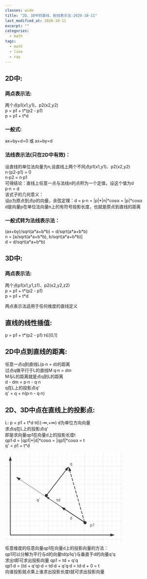 ```yaml
---
classes: wide
title: "2D、3D中的直线、射线表示法-2020-10-11"
last_modified_at: 2020-10-11
excerpt: ""
categories:
  - math
tags:
  - math
  - line
  - ray
---
```


## 2D中:

### 两点表示法:
两个点p1(x1,y1)、p2(x2,y2)  
p = p1 + t\*(p2 - p1)  
p = p1 + t\*d  

### 一般式:
ax+by+d=0 或 ax+by=d  
  
### 法线表示法(只在2D中有效)：
设直线的单位法向量为n,设直线上两个不同点p1(x1,y1)、p2(x2,y2)  
n·(p2-p1) = 0  
n·p2 = n·p1  
可得结论：直线上任意一点与法线n的点积为一个定值，设这个值为d  
p·n = d  
该式子的几何意义：  
设p为原点到点p的向量，余弦定理：d = p·n = |p|\*|n|\*cosα = |p|\*cosα  
d是向量p在单位法向量n上的有符号投影长度，也就是原点到直线的距离  

### 一般式转为法线表示法：
(ax+by)/sqrt(a\*a+b\*b) = d/sqrt(a\*a+b\*b)  
n = [a/sqrt(a\*a+b\*b), b/sqrt(a\*a+b\*b)]  
d = d/sqrt(a\*a+b\*b)

## 3D中:

### 两点表示法:
两个点p1(x1,y1,z1)、p2(x2,y2,z2)  
p = p1 + t\*(p2 - p1)  
p = p1 + t\*d  

两点表示法适用于任何维度的直线定义

## 直线的线性插值:
p = p1 + t\*(p2 - p1) t∈[0,1]  

## 2D中点到直线的距离:
任意一点q到直线L(p·n = d)的距离  
过点q做平行于L的直线M q·n = dm  
M与L的距离就是点q到L的距离  
d - dm = p·n - q·n  
q在L上的投影点q'  
q' = q + n(p·n - q·n)  

## 2D、3D中点在直线上的投影点:
L: p = p1 + t\*d  t∈(-∞,+∞)  d为单位方向向量  
求点q在L上的投影点q'  
即是求向量qp1在向量d上的投影长度t  
qp1·d = |qp1|\*|d|\*cosα = |qp1|\*cosα = t  
q' = p1 + t\*d

![投影](/assets/images/touying.png)  
任意维度的任意向量qp1在向量d上的投影向量的方法：  
qp1可以分解为平行与d的向量td(p1q')与垂直于d的向量q'q  
求出t即可求出投影向量
qp1 = td + q'q  
qp1·d = (td + q'q)·d = td·d + q'q·d = td·d + 0 = t  
向谁投影就点乘上谁求出投影长度t就可求出投影向量  